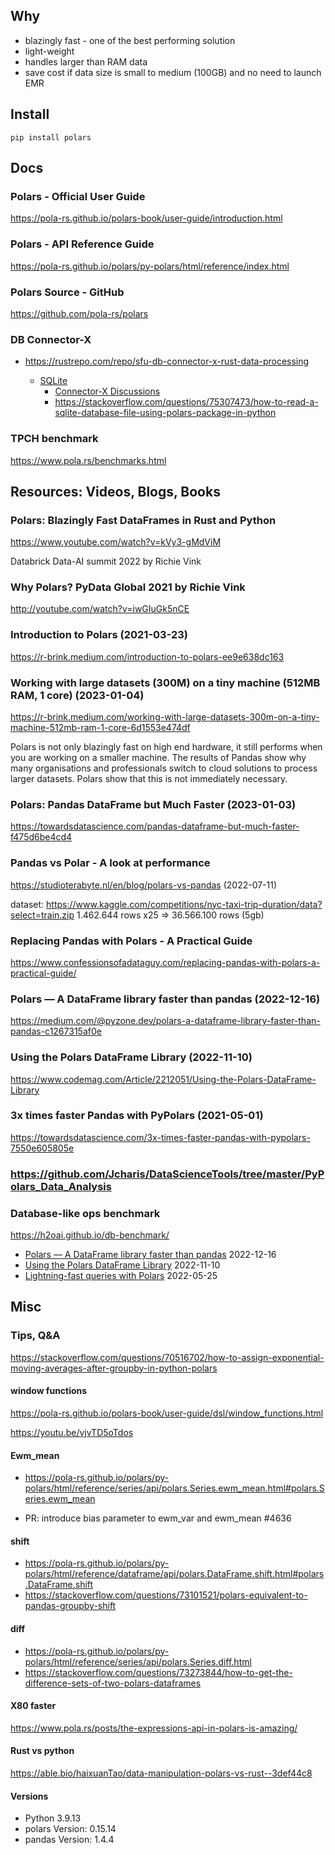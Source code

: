 ## Why 
- blazingly fast - one of the best performing solution
- light-weight
- handles larger than RAM data
- save cost if data size is small to medium (100GB) and no need to launch EMR

## Install
```
pip install polars
```

## Docs

### Polars - Official User Guide	
https://pola-rs.github.io/polars-book/user-guide/introduction.html

### Polars - API Reference Guide	
https://pola-rs.github.io/polars/py-polars/html/reference/index.html

### Polars Source - GitHub
https://github.com/pola-rs/polars

### DB Connector-X

- https://rustrepo.com/repo/sfu-db-connector-x-rust-data-processing

    - [SQLite](https://towardsdatascience.com/connectorx-the-fastest-way-to-load-data-from-databases-a65d4d4062d5)
        - [Connector-X Discussions](https://github.com/sfu-db/connector-x/discussions)
        - https://stackoverflow.com/questions/75307473/how-to-read-a-sqlite-database-file-using-polars-package-in-python


### TPCH benchmark
https://www.pola.rs/benchmarks.html

## Resources: Videos, Blogs, Books

### Polars: Blazingly Fast DataFrames in Rust and Python
https://www.youtube.com/watch?v=kVy3-gMdViM

Databrick Data-AI summit 2022 by Richie Vink	

### Why Polars?	PyData Global 2021 by Richie Vink	
http://youtube.com/watch?v=iwGIuGk5nCE

### Introduction to Polars (2021-03-23)	
https://r-brink.medium.com/introduction-to-polars-ee9e638dc163

### Working with large datasets (300M) on a tiny machine (512MB RAM, 1 core) (2023-01-04)
https://r-brink.medium.com/working-with-large-datasets-300m-on-a-tiny-machine-512mb-ram-1-core-6d1553e474df

Polars is not only blazingly fast on high end hardware, it still performs when you are working on a smaller machine. The results of Pandas show why many organisations and professionals switch to cloud solutions to process larger datasets. Polars show that this is not immediately necessary.	

### Polars: Pandas DataFrame but Much Faster (2023-01-03)
https://towardsdatascience.com/pandas-dataframe-but-much-faster-f475d6be4cd4

### Pandas vs Polar - A look at performance
https://studioterabyte.nl/en/blog/polars-vs-pandas  (2022-07-11)

dataset: https://www.kaggle.com/competitions/nyc-taxi-trip-duration/data?select=train.zip
1.462.644 rows
x25 => 36.566.100 rows (5gb) 

### Replacing Pandas with Polars - A Practical Guide	
https://www.confessionsofadataguy.com/replacing-pandas-with-polars-a-practical-guide/

### Polars — A DataFrame library faster than pandas (2022-12-16)	
https://medium.com/@pyzone.dev/polars-a-dataframe-library-faster-than-pandas-c1267315af0e

### Using the Polars DataFrame Library (2022-11-10)	
https://www.codemag.com/Article/2212051/Using-the-Polars-DataFrame-Library

### 3x times faster Pandas with PyPolars (2021-05-01)	
https://towardsdatascience.com/3x-times-faster-pandas-with-pypolars-7550e605805e

### https://github.com/Jcharis/DataScienceTools/tree/master/PyPolars_Data_Analysis


### Database-like ops benchmark
https://h2oai.github.io/db-benchmark/


- [Polars — A DataFrame library faster than pandas](https://medium.com/@pyzone.dev/polars-a-dataframe-library-faster-than-pandas-c1267315af0e) 2022-12-16
- [Using the Polars DataFrame Library](https://www.codemag.com/Article/2212051/Using-the-Polars-DataFrame-Library) 2022-11-10
- [Lightning-fast queries with Polars](https://www.orchest.io/blog/the-great-python-dataframe-showdown-part-3-lightning-fast-queries-with-polars) 2022-05-25


## Misc

### Tips, Q&A
https://stackoverflow.com/questions/70516702/how-to-assign-exponential-moving-averages-after-groupby-in-python-polars 

#### window functions
https://pola-rs.github.io/polars-book/user-guide/dsl/window_functions.html


https://youtu.be/vjvTD5oTdos


#### Ewm_mean
- https://pola-rs.github.io/polars/py-polars/html/reference/series/api/polars.Series.ewm_mean.html#polars.Series.ewm_mean

- PR: introduce bias parameter to ewm_var and ewm_mean #4636

#### shift
- https://pola-rs.github.io/polars/py-polars/html/reference/dataframe/api/polars.DataFrame.shift.html#polars.DataFrame.shift
- https://stackoverflow.com/questions/73101521/polars-equivalent-to-pandas-groupby-shift

#### diff
- https://pola-rs.github.io/polars/py-polars/html/reference/series/api/polars.Series.diff.html
- https://stackoverflow.com/questions/73273844/how-to-get-the-difference-sets-of-two-polars-dataframes


#### X80 faster
https://www.pola.rs/posts/the-expressions-api-in-polars-is-amazing/

#### Rust vs python
https://able.bio/haixuanTao/data-manipulation-polars-vs-rust--3def44c8


#### Versions
- Python 3.9.13
- polars Version: 0.15.14
- pandas Version: 1.4.4
